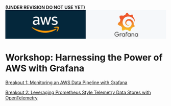 **(UNDER REVISION DO NOT USE YET)**
![Grafana Logo](logo.png)

# Workshop: Harnessing the Power of AWS with Grafana 

[Breakout 1: Monitoring an AWS Data Pipeline with Grafana](./lab_1/lab_1_instructions.md)

[Breakout 2: Leveraging Prometheus Style Telemetry Data Stores with OpenTelemetry](./lab_2/lab_2_instructions.md)
